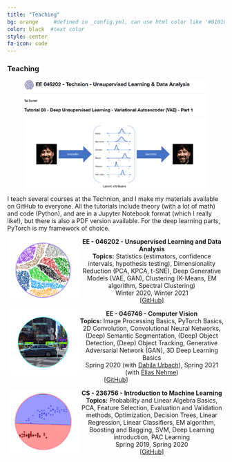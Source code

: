 ```yaml
---
title: "Teaching"
bg: orange     #defined in _config.yml, can use html color like '#010101'
color: black  #text color
style: center
fa-icon: code
---
```


### Teaching

<p align="center">
  <img src="https://github.com/taldatech/taldatech.github.io/raw/main/img/VAEteaser.png" style="height:250px">
</p>

I teach several courses at the Technion, and I make my materials available on GitHub to everyone. 
All the tutorials include theory (with a lot of math) and code (Python), and are in a Jupyter Notebook format (which I really like!), but there is also a PDF version available.
For the deep learning parts, PyTorch is my framework of choice.


<p align="center">
  <img src="https://github.com/taldatech/taldatech.github.io/raw/main/img/anam_course.png" style="height:150px" align="left">
  <strong>EE - 046202 - Unsupervised Learning and Data Analysis</strong>
  <br>
  <strong>Topics:</strong> Statistics (estimators, confidence intervals, hypothesis testing), Dimensionality Reduction (PCA, KPCA, t-SNE), Deep Generative Models (VAE, GAN), Clustering (K-Means, EM algorithm, Spectral Clustering)
  <br>
  Winter 2020, Winter 2021
  <br>
  [<a href="https://github.com/taldatech/ee046202-unsupervised-learning-data-analysis">GitHub</a>]
</p>


<p align="center">
  <img src="https://github.com/taldatech/taldatech.github.io/raw/main/img/cv_course.png" style="height:150px" align="left">
  <strong>EE - 046746 - Computer Vision</strong>
  <br>
  <strong>Topics:</strong> Image Processing Basics, PyTorch Basics, 2D Convolution, Convolutional Neural Networks, (Deep) Semantic Segmentation, (Deep) Object Detection, (Deep) Object Tracking, Generative Adversarial Network (GAN), 3D Deep Learning Basics
  <br>
  Spring 2020 (with <a href="https://www.linkedin.com/in/dahlia-urbach-97a816123/">Dahila Urbach</a>), Spring 2021 (with <a href="https://www.linkedin.com/in/elias-nehme-2a010571/">Elias Nehme</a>)
  <br>
  [<a href="https://github.com/taldatech/ee046746-computer-vision">GitHub</a>]
</p>


<p align="center">
  <img src="https://github.com/taldatech/taldatech.github.io/raw/main/img/ml_course.png" style="height:150px" align="left">
  <strong>CS - 236756 - Introduction to Machine Learning</strong>
  <br>
  <strong>Topics:</strong> Probability and Linear Algebra Basics, PCA, Feature Selection, Evaluation and Validation methods, Optimization, Decision Trees, Linear Regression, Linear Classifiers, EM algorithm, Boosting and Bagging, SVM, Deep Learning introduction, PAC Learning
  <br>
  Spring 2019, Spring 2020
  <br>
  [<a href="https://github.com/taldatech/cs236756-intro-to-ml">GitHub</a>]
</p>